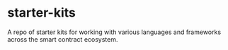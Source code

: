 # starter-kits
A repo of starter kits for working with various languages and frameworks across the smart contract ecosystem. 
